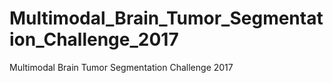 # Multimodal_Brain_Tumor_Segmentation_Challenge_2017
Multimodal Brain Tumor Segmentation Challenge 2017
